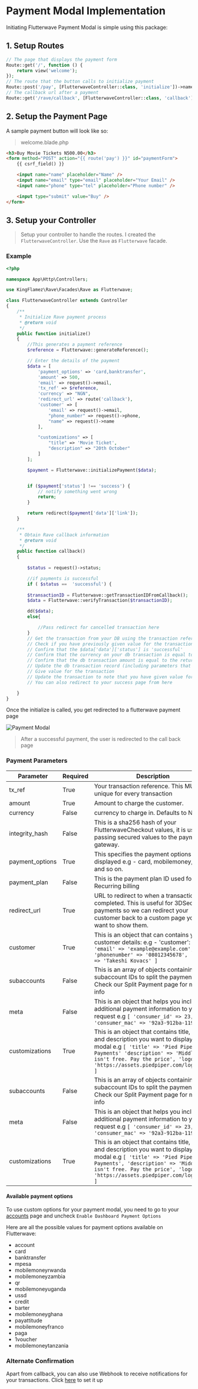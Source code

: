 # Payment Modal Implementation

Initiating Flutterwave Payment Modal is simple using this package:

## 1. Setup Routes

```php
// The page that displays the payment form
Route::get('/', function () {
    return view('welcome');
});
// The route that the button calls to initialize payment
Route::post('/pay', [FlutterwaveController::class, 'initialize'])->name('pay');
// The callback url after a payment
Route::get('/rave/callback', [FlutterwaveController::class, 'callback'])->name('callback');
```

## 2. Setup the Payment Page

A sample payment button will look like so:

> welcome.blade.php

```html
<h3>Buy Movie Tickets N500.00</h3>
<form method="POST" action="{{ route('pay') }}" id="paymentForm">
    {{ csrf_field() }}

    <input name="name" placeholder="Name" />
    <input name="email" type="email" placeholder="Your Email" />
    <input name="phone" type="tel" placeholder="Phone number" />

    <input type="submit" value="Buy" />
</form>
```

## 3. Setup your Controller

> Setup your controller to handle the routes. I created the `FlutterwaveController`. Use the `Rave` as `Flutterwave`
> facade.

### Example

```php
<?php

namespace App\Http\Controllers;

use KingFlamez\Rave\Facades\Rave as Flutterwave;

class FlutterwaveController extends Controller
{
    /**
     * Initialize Rave payment process
     * @return void
     */
    public function initialize()
    {
        //This generates a payment reference
        $reference = Flutterwave::generateReference();

        // Enter the details of the payment
        $data = [
            'payment_options' => 'card,banktransfer',
            'amount' => 500,
            'email' => request()->email,
            'tx_ref' => $reference,
            'currency' => "NGN",
            'redirect_url' => route('callback'),
            'customer' => [
                'email' => request()->email,
                "phone_number" => request()->phone,
                "name" => request()->name
            ],

            "customizations" => [
                "title" => 'Movie Ticket',
                "description" => "20th October"
            ]
        ];

        $payment = Flutterwave::initializePayment($data);


        if ($payment['status'] !== 'success') {
            // notify something went wrong
            return;
        }

        return redirect($payment['data']['link']);
    }

    /**
     * Obtain Rave callback information
     * @return void
     */
    public function callback()
    {
        
        $status = request()->status;

        //if payments is successful
        if ( $status ==  'successful') {
        
        $transactionID = Flutterwave::getTransactionIDFromCallback();
        $data = Flutterwave::verifyTransaction($transactionID);

        dd($data);
        else{

            //Pass redirect for cancelled transaction here
        }
        // Get the transaction from your DB using the transaction reference (txref)
        // Check if you have previously given value for the transaction. If you have, redirect to your successpage else, continue
        // Confirm that the $data['data']['status'] is 'successful'
        // Confirm that the currency on your db transaction is equal to the returned currency
        // Confirm that the db transaction amount is equal to the returned amount
        // Update the db transaction record (including parameters that didn't exist before the transaction is completed. for audit purpose)
        // Give value for the transaction
        // Update the transaction to note that you have given value for the transaction
        // You can also redirect to your success page from here

    }
}
```

Once the initialize is called, you get redirected to a flutterwave payment page

![Payment Modal](https://files.readme.io/3fb8aa3-Screenshot_2020-04-23_at_9.26.00_AM.png)

> After a successful payment, the user is redirected to the call back page
### Payment Parameters

| Parameter       | Required | Description                                                                                                                                                                                                                                   |
| --------------- | -------- | --------------------------------------------------------------------------------------------------------------------------------------------------------------------------------------------------------------------------------------------- |
| tx_ref          | True     | Your transaction reference. This MUST be unique for every transaction                                                                                                                                                                         |
| amount          | True     | Amount to charge the customer.                                                                                                                                                                                                                |
| currency        | False    | currency to charge in. Defaults to NGN                                                                                                                                                                                                        |
| integrity_hash  | False    | This is a sha256 hash of your FlutterwaveCheckout values, it is used for passing secured values to the payment gateway.                                                                                                                       |
| payment_options | True     | This specifies the payment options to be displayed e.g - card, mobilemoney, ussd and so on.                                                                                                                                                   |
| payment_plan    | False    | This is the payment plan ID used for Recurring billing                                                                                                                                                                                        |
| redirect_url    | True     | URL to redirect to when a transaction is completed. This is useful for 3DSecure payments so we can redirect your customer back to a custom page you want to show them.                                                                        |
| customer        | True     | This is an object that can contains your customer details: e.g - 'customer': `[ 'email' => 'example@example.com', 'phonenumber' => '08012345678', 'name' => 'Takeshi Kovacs' ]`                                                                     |
| subaccounts     | False    | This is an array of objects containing the subaccount IDs to split the payment into. Check our Split Payment page for more info                                                                                                               |
| meta            | False    | This is an object that helps you include additional payment information to your request e.g `[ 'consumer_id' => 23, 'consumer_mac' => '92a3-912ba-1192a']`                                                                                        |
| customizations  | True     | This is an object that contains title, logo, and description you want to display on the modal e.g `[ 'title' => 'Pied Piper Payments' 'description' => 'Middleout isn't free. Pay the price', 'logo' => 'https://assets.piedpiper.com/logo.png' ]`  |
| subaccounts     | False    | This is an array of objects containing the subaccount IDs to split the payment into. Check our Split Payment page for more info                                                                                                               |
| meta            | False    | This is an object that helps you include additional payment information to your request e.g `[ 'consumer_id' => 23, 'consumer_mac' => '92a3-912ba-1192a' ]`                                                                                       |
| customizations  | True     | This is an object that contains title, logo, and description you want to display on the modal e.g `[ 'title' => 'Pied Piper Payments', 'description' => 'Middleout isn't free. Pay the price', 'logo' => 'https://assets.piedpiper.com/logo.png' ]` |

#### Available payment options

To use custom options for your payment modal, you need to go to your [accounts](https://dashboard.flutterwave.com/dashboard/settings/accounts) page and uncheck `Enable Dashboard Payment Options`

Here are all the possible values for payment options available on Flutterwave:

-  account
-  card
- banktransfer
- mpesa
- mobilemoneyrwanda
- mobilemoneyzambia
- qr
- mobilemoneyuganda
- ussd
- credit
- barter
- mobilemoneyghana
- payattitude
- mobilemoneyfranco
- paga
- 1voucher
- mobilemoneytanzania


### Alternate Confirmation

Apart from callback, you can also use Webhook to receive notifications for your transactions. Click [here](/verification/webhook.html) to set it up 
